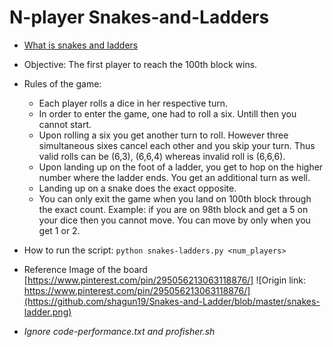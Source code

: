 # N-player Snakes-and-Ladders
* [What is snakes and ladders](https://en.wikipedia.org/wiki/Snakes_and_Ladders)
* Objective: The first player to reach the 100th block wins.
* Rules of the game:
  * Each player rolls a dice in her respective turn.
  * In order to enter the game, one had to roll a six. Untill then you cannot start.
  * Upon rolling a six you get another turn to roll. However three simultaneous sixes cancel each other and you skip your turn. Thus valid rolls can be (6,3), (6,6,4) whereas invalid roll is (6,6,6).
  * Upon landing up on the foot of a ladder, you get to hop on the higher number where the ladder ends. You get an additional turn as well.
  * Landing up on a snake does the exact opposite.
  * You can only exit the game when you land on 100th block through the exact count. Example: if you are on 98th block and get a 5 on your dice then you cannot move. You can move by only when you get 1 or 2.

* How to run the script:
 ```python snakes-ladders.py <num_players>```
 
* Reference Image of the board [https://www.pinterest.com/pin/295056213063118876/]
![Origin link: https://www.pinterest.com/pin/295056213063118876/](https://github.com/shagun19/Snakes-and-Ladder/blob/master/snakes-ladder.png)

* *Ignore code-performance.txt and profisher.sh*
